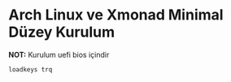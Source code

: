 # Arch Linux ve Xmonad Minimal Düzey Kurulum

**NOT:**
Kurulum uefi bios içindir

```
loadkeys trq
```
